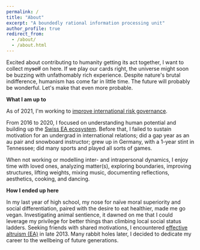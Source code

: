 ```yaml
---
permalink: /
title: "About"
excerpt: "A boundedly rational information processing unit"
author_profile: true
redirect_from: 
  - /about/
  - /about.html
---
```



Excited about contributing to humanity getting its act together, I want to collect my~~self~~ on here. If we play our cards right, the universe might soon be buzzing with unfathomably rich experience. Despite nature's brutal indifference, humanism has come far in little time. The future will probably be wonderful. Let's make that even more probable. 

**What I am up to**

As of 2021, I'm working to [improve international risk governance](https://simoninstitute.ch/).

From 2016 to 2020, I focused on understanding human potential and building up the [Swiss EA ecosystem](https://effectivealtruism.ch/). Before that, I failed to sustain motivation for an undergrad in international relations; did a gap year as an au pair and snowboard instructor; grew up in Germany, with a 1-year stint in Tennessee; did many sports and played all sorts of games.

When not working or modelling inter- and intrapersonal dynamics, I enjoy time with loved ones, analyzing matter(s), exploring boundaries, improving structures, lifting weights, mixing music, documenting reflections, aesthetics, cooking, and dancing.

**How I ended up here**

In my last year of high school, my nose for naïve moral superiority and social differentiation, paired with the desire to eat healthier, made me go vegan. Investigating animal sentience, it dawned on me that I could leverage my privilege for better things than climbing local social status ladders. Seeking friends with shared motivations, I encountered [effective altruism (EA)](https://en.wikipedia.org/wiki/Effective_altruism) in late 2013. Many rabbit holes later, I decided to dedicate my career to the wellbeing of future generations.

